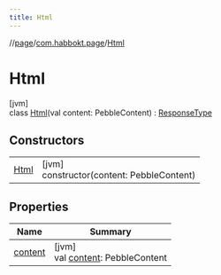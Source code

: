 ```yaml
---
title: Html
---
```

//[page](../../../index.html)/[com.habbokt.page](../index.html)/[Html](index.html)



# Html



[jvm]\
class [Html](index.html)(val content: PebbleContent) : [ResponseType](../-response-type/index.html)



## Constructors


| | |
|---|---|
| [Html](-html.html) | [jvm]<br>constructor(content: PebbleContent) |


## Properties


| Name | Summary |
|---|---|
| [content](content.html) | [jvm]<br>val [content](content.html): PebbleContent |

